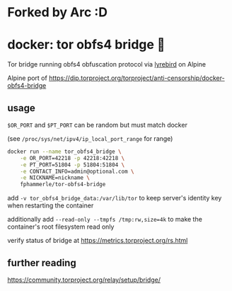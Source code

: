 # Forked by Arc :D

# docker: tor obfs4 bridge 🐳
Tor bridge running obfs4 obfuscation protocol via
[lyrebird](https://gitlab.torproject.org/tpo/anti-censorship/pluggable-transports/lyrebird) on Alpine

Alpine port of https://dip.torproject.org/torproject/anti-censorship/docker-obfs4-bridge

## usage

`$OR_PORT` and `$PT_PORT` can be random but must match docker

(see `/proc/sys/net/ipv4/ip_local_port_range` for range)

```sh
docker run --name tor_obfs4_bridge \
    -e OR_PORT=42218 -p 42218:42218 \
    -e PT_PORT=51804 -p 51804:51804 \
    -e CONTACT_INFO=admin@optional.com \
    -e NICKNAME=nickname \
    fphammerle/tor-obfs4-bridge
```

add `-v tor_obfs4_bridge_data:/var/lib/tor` to keep server's identity key
when restarting the container

additionally add `--read-only --tmpfs /tmp:rw,size=4k`
to make the container's root filesystem read only

verify status of bridge at https://metrics.torproject.org/rs.html

## further reading

https://community.torproject.org/relay/setup/bridge/
